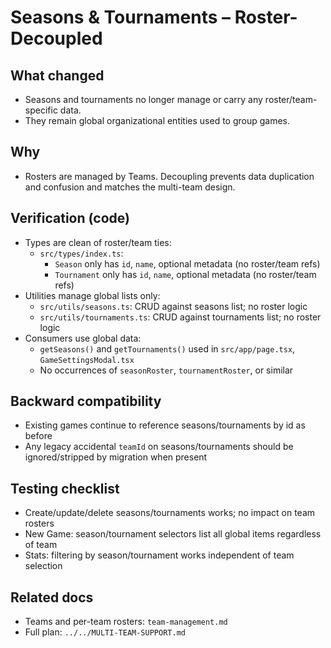 # Seasons & Tournaments – Roster-Decoupled

## What changed
- Seasons and tournaments no longer manage or carry any roster/team-specific data.
- They remain global organizational entities used to group games.

## Why
- Rosters are managed by Teams. Decoupling prevents data duplication and confusion and matches the multi-team design.

## Verification (code)
- Types are clean of roster/team ties:
  - `src/types/index.ts`:
    - `Season` only has `id`, `name`, optional metadata (no roster/team refs)
    - `Tournament` only has `id`, `name`, optional metadata (no roster/team refs)
- Utilities manage global lists only:
  - `src/utils/seasons.ts`: CRUD against seasons list; no roster logic
  - `src/utils/tournaments.ts`: CRUD against tournaments list; no roster logic
- Consumers use global data:
  - `getSeasons()` and `getTournaments()` used in `src/app/page.tsx`, `GameSettingsModal.tsx`
  - No occurrences of `seasonRoster`, `tournamentRoster`, or similar

## Backward compatibility
- Existing games continue to reference seasons/tournaments by id as before
- Any legacy accidental `teamId` on seasons/tournaments should be ignored/stripped by migration when present

## Testing checklist
- Create/update/delete seasons/tournaments works; no impact on team rosters
- New Game: season/tournament selectors list all global items regardless of team
- Stats: filtering by season/tournament works independent of team selection

## Related docs
- Teams and per-team rosters: `team-management.md`
- Full plan: `../../MULTI-TEAM-SUPPORT.md`
